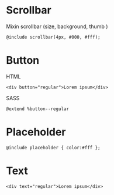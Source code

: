 # Scrollbar
   
Mixin scrollbar (size, background, thumb )

~~~~
@include scrollbar(4px, #000, #fff);
~~~~

# Button

HTML

~~~~
<div button="regular">Lorem ipsum</div>
~~~~

SASS

~~~~
@extend %button--regular
~~~~

# Placeholder

~~~~
@include placeholder { color:#fff };
~~~~

# Text

~~~~
<div text="regular">Lorem ipsum</div>
~~~~
